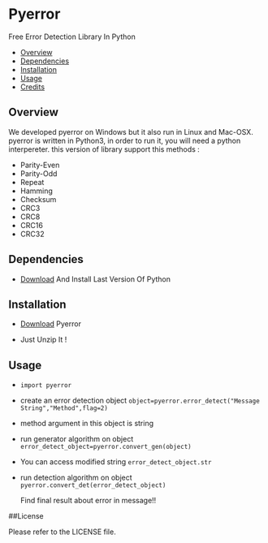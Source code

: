 # Pyerror   

Free Error Detection Library In Python




- [Overview](#overview)
- [Dependencies](#dependencies)
- [Installation](#installation)
- [Usage](#usage)
- [Credits](#credits)


## Overview

We developed pyerror on Windows but it also run in Linux and Mac-OSX.
pyerror is written in Python3, in order to run it, you will need a python interpereter.
this version of library support this methods :

- Parity-Even
- Parity-Odd
- Repeat
- Hamming
- Checksum
- CRC3
- CRC8
- CRC16
- CRC32



## Dependencies

- [Download](https://www.python.org/downloads/) And Install Last Version Of Python 

## Installation

- [Download](https://github.com/sepandhaghighi/pyerror/archive/v1.1.zip) Pyerror

- Just Unzip It !

## Usage

- `import pyerror`

- create an error detection object `object=pyerror.error_detect("Message String","Method",flag=2)`
* method argument in this object is string


- run generator algorithm on object `error_detect_object=pyerror.convert_gen(object)`
- You can access modified string `error_detect_object.str`

- run detection algorithm on object  `pyerror.convert_det(error_detect_object)`


  Find final result about error in message!!



##License

Please refer to the LICENSE file.

